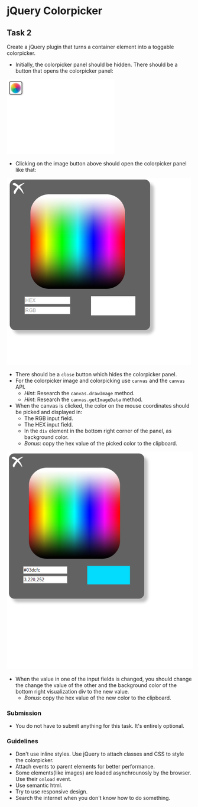 # jQuery Colorpicker

## Task 2

Create a jQuery plugin that turns a container element into a toggable colorpicker.

- Initially, the colorpicker panel should be hidden. There should be a button that opens the colorpicker panel:

![closed colorpicker panel](./result/not-opened.png)

- Clicking on the image button above should open the colorpicker panel like that:

![opened colorpicker panel](./result/opened-initial.png)

- There should be a `close` button which hides the colorpicker panel.
- For the colorpicker image and colorpicking use `canvas` and the `canvas` API.
    - _Hint_: Research the `canvas.drawImage` method.
    - _Hint_: Research the `canvas.getImageData` method.
- When the canvas is clicked, the color on the mouse coordinates should be picked and displayed in:
    - The RGB input field.
    - The HEX input field.
    - In the `div` element in the bottom right corner of the panel, as background color.
    - _Bonus_: copy the hex value of the picked color to the clipboard.

![colorpicker with picked color](./result/opened-clicked.png)

- When the value in one of the input fields is changed, you should change the change the value of the other and the background color of the 
bottom right visualization div to the new value.
    - _Bonus_: copy the hex value of the new color to the clipboard.

### Submission
- You do not have to submit anything for this task. It's entirely optional.

### Guidelines
- Don't use inline styles. Use jQuery to attach classes and CSS to style the colorpicker.
- Attach events to parent elements for better performance.
- Some elements(like images) are loaded asynchrounosly by the browser. Use their `onload` event.
- Use semantic html.
- Try to use responsive design.
- Search the internet when you don't know how to do something.